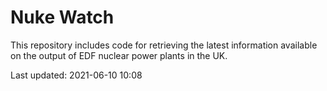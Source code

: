 # Nuke Watch

This repository includes code for retrieving the latest information available on the output of EDF nuclear power plants in the UK.

Last updated: 2021-06-10 10:08